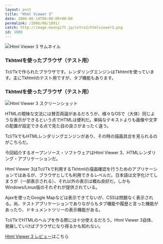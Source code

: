```yaml
---
layout: post
title: "Html Viewer 3"
date: 2006-06-14T09:00:00+09:00
permalink: /2006/06/1891/
catch: http://image.moongift.jp/intro2/htmlviewer3.png
id: 1888
---
```

 ![Html Viewer 3 サムネイル](http://image.moongift.jp/intro2/htmlviewer3.t.png "Html Viewer 3 サムネイル")
  

### Tkhtmlを使ったブラウザ（テスト用）
  
Tcl/Tkで作られたブラウザです。レンダリングエンジンはTkhtmlを使っています。主にTkhtmlのテスト用ですが、タブ機能もあります。  
<!--more-->  

### Tkhtmlを使ったブラウザ（テスト用）
  

![Html Viewer 3 スクリーンショット](http://image.moongift.jp/intro2/htmlviewer3.png "Html Viewer 3 スクリーンショット")

  

HTMLの曖昧な文法には賛否両論があるだろうが、様々なOSで（大体）同じような表示ができるという点でHTMLは便利だ。単純なテキストよりも画像や文字の配置が設定できる点で見た目の良さがまったく違う。

  

Tcl/TkでもHTMLレンダリングエンジンがあり、その時の描画具合を見られるのがこちらだ。

  

今回紹介するオープンソース・ソフトウェアはHtml Viewer 3、HTMLレンダリング・アプリケーションだ。

  

Html Viewer 3はTcl/Tkで利用するTkhtmlの描画確認を行うためのアプリケーションではあるが、ブラウザとしても利用できるレベルだ。日本語は文字化けてしまうが（一部表示される）、それ以外の表示は概ね良好だ。しかもWindows/Linux版のそれぞれが提供されている。

  

Ajaxを使ったGoogle Mapなどは表示できてないが、CSSは問題なく表示される。尚、テストアプリケーションでありながらもタブ機能や履歴と言った機能があったり、ドキュメントツリーの表示機能がある。

  

Tcl/TkでHTMLのヘルプを作る際には十分使えるだろう。Html Viewer 3自体、発展していけばブラウザになり得るかも知れない。

  

[Html Viewer 3 レビュー](http://oss.moongift.jp/review/i-1899.html)はこちら

